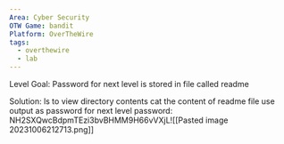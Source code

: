 ```yaml
---
Area: Cyber Security
OTW Game: bandit
Platform: OverTheWire
tags:
  - overthewire
  - lab
---
```

Level Goal: Password for next level is stored in file called readme

Solution:
ls to view directory contents
cat the content of readme file
use output as password for next level
password: NH2SXQwcBdpmTEzi3bvBHMM9H66vVXjL![[Pasted image 20231006212713.png]]